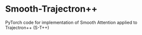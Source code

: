 # Smooth-Trajectron++
PyTorch code for implementation of Smooth Attention applied to Trajectron++ (S-T++)




